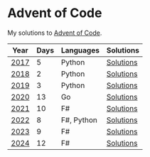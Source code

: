# Advent of Code

My solutions to [Advent of Code](https://adventofcode.com/).

| Year | Days | Languages | Solutions |
| ---- | ---- | --------- | --------- |
| [2017](https://adventofcode.com/2017) | 5 | Python | [Solutions](./2017) |
| [2018](https://adventofcode.com/2018) | 2 | Python | [Solutions](./2018) |
| [2019](https://adventofcode.com/2019) | 3 | Python | [Solutions](./2019) |
| [2020](https://adventofcode.com/2020) | 13 | Go | [Solutions](./2020) |
| [2021](https://adventofcode.com/2021) | 10 | F# | [Solutions](./2021) |
| [2022](https://adventofcode.com/2022) | 8 | F#, Python | [Solutions](./2022) |
| [2023](https://adventofcode.com/2023) | 9 | F# | [Solutions](./2023) |
| [2024](https://adventofcode.com/2024) | 12 | F# | [Solutions](./2024) |
